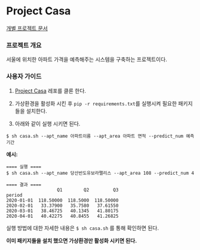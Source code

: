 
# Project Casa

[개별 프로젝트 문서](docs/)

### 프로젝트 개요

서울에 위치한 아파트 가격을 예측해주는 시스템을 구축하는 프로젝트이다.

### 사용자 가이드

1.  [Project Casa](https://github.com/whoareyouwhoami/ProjectCasa.git)
    레포를 클론 한다.

2.  가상환경을 활성화 시킨 후 `pip -r requirements.txt`를 실행시켜 필요한 패키지들을 설치한다.

3.  아래와 같이 실행 시키면 된다.

<!-- end list -->

    $ sh casa.sh --apt_name 아파트이름 --apt_area 아파트 면적 --predict_num 예측 기간

**예시:**

    ==== 실행 ====
    $ sh casa.sh --apt_name 당산반도유보라팰리스 --apt_area 108 --predict_num 4
    
    ==== 결과 ====
                       Q1        Q2         Q3
    period                                                                     
    2020-01-01  118.50000  118.5000  118.50000
    2020-02-01   33.37900   35.7580   37.61550
    2020-03-01   38.46725   40.1345   41.80175
    2020-04-01   40.42275   40.8455   41.26825

실행 방법에 대한 자세한 내용은 `$ sh casa.sh` 를 통해 확인하면 된다.

**이미 패키지들을 설치 했으면 가상환경만 활성화 시키면 된다.**
